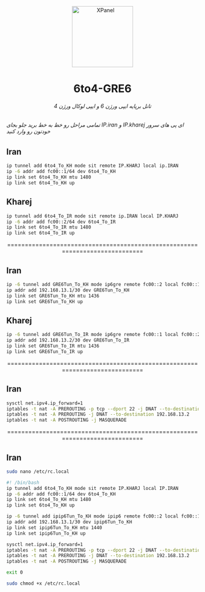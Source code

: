 <p align="center">
<picture>
<img width="160" height="160"  alt="XPanel" src="https://github.com/iPmartNetwork/iPmart-SSH/blob/main/images/logo.png">
</picture>
  </p> 
<p align="center">
<h1 align="center"/>6to4-GRE6</h1>
<h6 align="center">تانل برپایه ایپی ورژن 6 و ایپی لوکال ورژن 4 
<h6>
</p>


تمامی مراحل رو خط به خط برید جلو بجای IP.iran و IP.kharej ای پی های سرور خودتون رو وارد کنید


## Iran


```bash
ip tunnel add 6to4_To_KH mode sit remote IP.KHARJ local ip.IRAN
ip -6 addr add fc00::1/64 dev 6to4_To_KH
ip link set 6to4_To_KH mtu 1480
ip link set 6to4_To_KH up
```


## Kharej

```bash
ip tunnel add 6to4_To_IR mode sit remote ip.IRAN local IP.KHARJ
ip -6 addr add fc00::2/64 dev 6to4_To_IR
ip link set 6to4_To_IR mtu 1480
ip link set 6to4_To_IR up
```




<p align="center">=============================================================================



## Iran


```bash
ip -6 tunnel add GRE6Tun_To_KH mode ip6gre remote fc00::2 local fc00::1
ip addr add 192.168.13.1/30 dev GRE6Tun_To_KH
ip link set GRE6Tun_To_KH mtu 1436
ip link set GRE6Tun_To_KH up
```



## Kharej

```bash
ip -6 tunnel add GRE6Tun_To_IR mode ip6gre remote fc00::1 local fc00::2
ip addr add 192.168.13.2/30 dev GRE6Tun_To_IR
ip link set GRE6Tun_To_IR mtu 1436
ip link set GRE6Tun_To_IR up
```


<p align="center">=============================================================================



## Iran


```bash
sysctl net.ipv4.ip_forward=1
iptables -t nat -A PREROUTING -p tcp --dport 22 -j DNAT --to-destination 192.168.13.1
iptables -t nat -A PREROUTING -j DNAT --to-destination 192.168.13.2
iptables -t nat -A POSTROUTING -j MASQUERADE 
```

<p align="center">=============================================================================



## Iran


```bash
sudo nano /etc/rc.local

```


```bash
#! /bin/bash
ip tunnel add 6to4_To_KH mode sit remote IP.KHARJ local IP.IRAN
ip -6 addr add fc00::1/64 dev 6to4_To_KH
ip link set 6to4_To_KH mtu 1480
ip link set 6to4_To_KH up

ip -6 tunnel add ipip6Tun_To_KH mode ipip6 remote fc00::2 local fc00::1
ip addr add 192.168.13.1/30 dev ipip6Tun_To_KH
ip link set ipip6Tun_To_KH mtu 1440
ip link set ipip6Tun_To_KH up

sysctl net.ipv4.ip_forward=1
iptables -t nat -A PREROUTING -p tcp --dport 22 -j DNAT --to-destination 192.168.13.1
iptables -t nat -A PREROUTING -j DNAT --to-destination 192.168.13.2
iptables -t nat -A POSTROUTING -j MASQUERADE 

exit 0

```

```bash
sudo chmod +x /etc/rc.local

```






